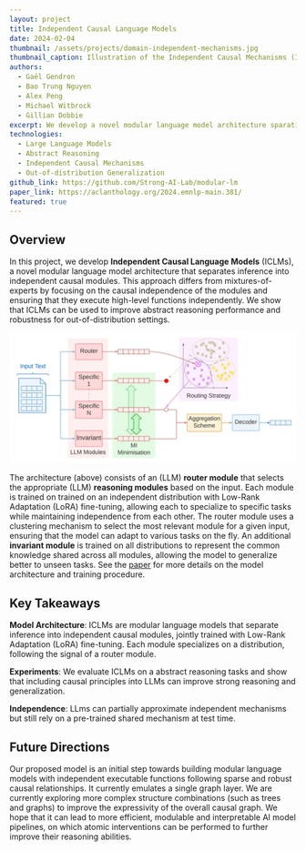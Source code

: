 ```yaml
---
layout: project
title: Independent Causal Language Models
date: 2024-02-04
thumbnail: /assets/projects/domain-independent-mechanisms.jpg
thumbnail_caption: Illustration of the Independent Causal Mechanisms (ICM) priciple.
authors:
  - Gaël Gendron
  - Bao Trung Nguyen
  - Alex Peng
  - Michael Witbrock
  - Gillian Dobbie
excerpt: We develop a novel modular language model architecture sparating inference into independant causal modules, and show that it can be used to improve abstract reasoning performance and robustness for out-of-distribution settings.
technologies:
  - Large Language Models
  - Abstract Reasoning
  - Independent Causal Mechanisms
  - Out-of-distribution Generalization
github_link: https://github.com/Strong-AI-Lab/modular-lm
paper_link: https://aclanthology.org/2024.emnlp-main.381/
featured: true
---
```


## Overview

In this project, we develop **Independent Causal Language Models** (ICLMs), a novel modular language model architecture that separates inference into independent causal modules. This approach differs from mixtures-of-experts by focusing on the causal independence of the modules and ensuring that they execute high-level functions independently. We show that ICLMs can be used to improve abstract reasoning performance and robustness for out-of-distribution settings.

![Independent Causal Mechanisms (ICM) architecture diagram](/assets/projects/iclm-architecture.jpeg)

The architecture (above) consists of an (LLM) **router module** that selects the appropriate (LLM) **reasoning modules** based on the input. Each module is trained on trained on an independent distribution with Low-Rank Adaptation (LoRA) fine-tuning, allowing each to specialize to specific tasks while maintaining independence from each other. The router module uses a clustering mechanism to select the most relevant module for a given input, ensuring that the model can adapt to various tasks on the fly. An additional **invariant module** is trained on all distributions to represent the common knowledge shared across all modules, allowing the model to generalize better to unseen tasks. See the [paper](https://aclanthology.org/2024.emnlp-main.381/) for more details on the model architecture and training procedure.

## Key Takeaways

**Model Architecture**: ICLMs are modular language models that separate inference into independent causal modules, jointly trained with Low-Rank Adaptation (LoRA) fine-tuning. Each module specializes on a distribution, following the signal of a router module.

**Experiments**: We evaluate ICLMs on a abstract reasoning tasks and show that including causal principles into LLMs can improve strong reasoning and generalization.

**Independence**: LLms can partially approximate independent mechanisms but still rely on a pre-trained shared mechanism at test time.

## Future Directions

Our proposed model is an initial step towards building modular language models with independent executable functions following sparse and robust causal relationships. It currently emulates a single graph layer. We are currently exploring more complex structure combinations (such as trees and graphs) to improve the expressivity of the overall causal graph. We hope that it can lead to more efficient, modulable and interpretable AI model pipelines, on which atomic interventions can be performed to further improve their reasoning abilities.
